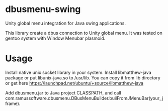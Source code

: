 dbusmenu-swing
==============

Unity global menu integration for Java swing applications.

This library create a dbus connection to Unity global menu. It was tested on gentoo system with Window Menubar plasmoid.

Usage
==============
Install native unix socket library in your system. Install libmatthew-java package or put libunix-java.so to /usr/lib.
You can copy it from lib directory or get here
https://launchpad.net/ubuntu/+source/libmatthew-java


 Add dbusmenu.jar to Java project CLASSPATH, and call 
com.ramussoftware.dbusmenu.DBusMenuBuilder.builFromJMenuBar(your_jframe).
